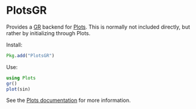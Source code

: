# PlotsGR

Provides a [GR](https://github.com/jheinen/GR.jl) backend for [Plots](https://github.com/JuliaPlots/Plots.jl).  This is normally not included directly, but rather by initializing through Plots.

Install:

```julia
Pkg.add("PlotsGR")
```

Use:

```julia
using Plots
gr()
plot(sin)
```

See the [Plots documentation](https://juliaplots.github.io/) for more information.
